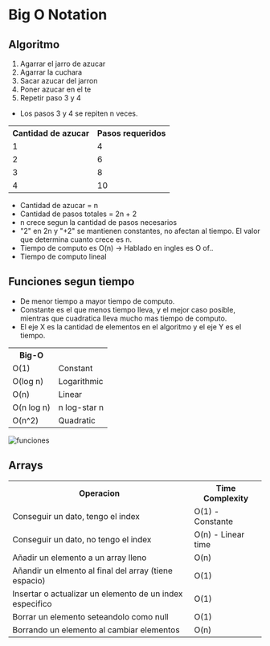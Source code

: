 # Big O Notation

## Algoritmo
1. Agarrar el jarro de azucar
2. Agarrar la cuchara
3. Sacar azucar del jarron
4. Poner azucar en el te
5. Repetir paso 3 y 4

- Los pasos 3 y 4 se repiten n veces.

<table style="width:100%">
  <tr>
    <th>Cantidad de azucar</th>
    <th>Pasos requeridos</th>
  </tr>
  <tr>
    <td>1</td>
    <td>4</td>
  </tr>
  <tr>
    <td>2</td>
    <td>6</td>
  </tr>
  <tr>
    <td>3</td>
    <td>8</td>
  </tr>
  <tr>
    <td>4</td>
    <td>10</td>
  </tr>
</table>

- Cantidad de azucar = n
- Cantidad de pasos totales = 2n + 2
- n crece segun la cantidad de pasos necesarios
- "2" en 2n y "+2" se mantienen constantes, no afectan al tiempo. El valor que determina cuanto crece es n.
- Tiempo de computo es O(n) -> Hablado en ingles es O of..
- Tiempo de computo lineal

## Funciones segun tiempo
- De menor tiempo a mayor tiempo de computo. 
- Constante es el que menos tiempo lleva, y el mejor caso posible, mientras que cuadratica lleva mucho mas tiempo de computo.
- El eje X es la cantidad de elementos en el algoritmo y el eje Y es el tiempo.

<table style="width:100%">
  <tr>
    <th>Big-O</th>
    <th></th>
  </tr>
  <tr>
    <td>O(1)</td>
    <td>Constant</td>
  </tr>
  <tr>
    <td>O(log n)</td>
    <td>Logarithmic</td>
  </tr>
  <tr>
    <td>O(n)</td>
    <td>Linear</td>
  </tr>
  <tr>
    <td>O(n log n)</td>
    <td>n log-star n</td>
  </tr>
  <tr>
    <td>O(n^2)</td>
    <td>Quadratic</td>
  </tr>
</table>

<img src="https://upload.wikimedia.org/wikipedia/commons/thumb/7/7e/Comparison_computational_complexity.svg/512px-Comparison_computational_complexity.svg.png" alt="funciones">

## Arrays
<table style="width:100%">
  <tr>
    <th>Operacion</th>
    <th>Time Complexity</th>
  </tr>
  <tr>
    <td>Conseguir un dato, tengo el index</td>
    <td>O(1) - Constante</td>
  </tr>
  <tr>
    <td>Conseguir un dato, no tengo el index</td>
    <td>O(n) - Linear time</td>
  </tr>
  <tr>
    <td>Añadir un elemento a un array lleno</td>
    <td>O(n)</td>
  </tr>
  <tr>
    <td>Añandir un elmento al final del array (tiene espacio)</td>
    <td>O(1)</td>
  </tr>
  <tr>
    <td>Insertar o actualizar un elemento de un index especifico</td>
    <td>O(1)</td>
  </tr>
  <tr>
    <td>Borrar un elemento seteandolo como null</td>
    <td>O(1)</td>
  </tr>
  <tr>
    <td>Borrando un elemento al cambiar elementos</td>
    <td>O(n)</td>
  </tr>
</table>